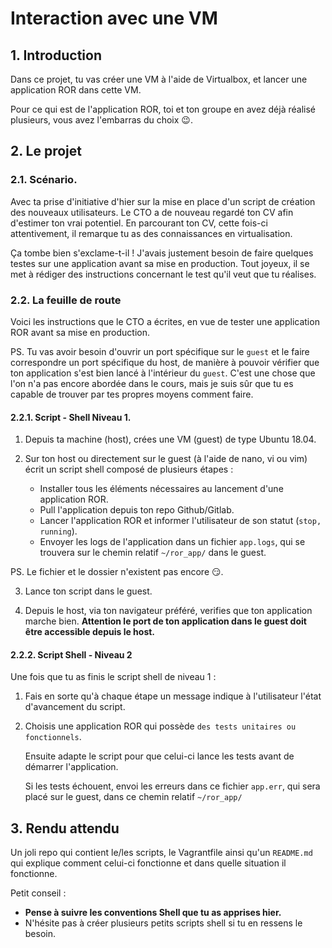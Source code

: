 # Interaction avec une VM

## 1. Introduction
Dans ce projet, tu vas créer une VM à l'aide de Virtualbox, et lancer une application ROR dans cette VM.

Pour ce qui est de l'application ROR, toi et ton groupe en avez déjà réalisé plusieurs, vous avez l'embarras du choix 😉.

## 2. Le projet
### 2.1. Scénario.
Avec ta prise d'initiative d'hier sur la mise en place d'un script de création des nouveaux utilisateurs. 
Le CTO a de nouveau regardé ton CV afin d'estimer ton vrai potentiel. 
En parcourant ton CV, cette fois-ci attentivement, il remarque tu as des connaissances en virtualisation.

Ça tombe bien s'exclame-t-il ! J'avais justement besoin de faire quelques testes sur une application avant sa mise en production.
Tout joyeux, il se met à rédiger des instructions concernant le test qu'il veut que tu réalises.


### 2.2. La feuille de route
Voici les instructions que le CTO a écrites, en vue de tester une application ROR avant sa mise en production.

PS. Tu vas avoir besoin d'ouvrir un port spécifique sur le `guest` et le faire correspondre un port spécifique du host, de manière à pouvoir 
vérifier que ton application s'est bien lancé à l'intérieur du `guest`.
C'est une chose que l'on n'a pas encore abordée dans le cours,
mais je suis sûr que tu es capable de trouver par tes propres moyens comment faire.

#### 2.2.1. Script - Shell Niveau 1.
1. Depuis ta machine (host), crées une VM (guest) de type Ubuntu 18.04.


2. Sur ton host ou directement sur le guest (à l'aide de nano, vi ou vim) écrit un script shell composé de plusieurs étapes :
   - Installer tous les éléments nécessaires au lancement d'une application ROR.
   - Pull l'application depuis ton repo Github/Gitlab.
   - Lancer l'application ROR et informer l'utilisateur de son statut (`stop, running`).
   - Envoyer les logs de l'application dans un fichier `app.logs`, qui se trouvera sur le chemin relatif `~/ror_app/` dans le guest. 
      
PS. Le fichier et le dossier n'existent pas encore 😏.
   
  
3. Lance ton script dans le guest.


4. Depuis le host, via ton navigateur préféré, verifies que ton application marche bien.
   **Attention le port de ton application dans le guest doit être accessible depuis le host.**


#### 2.2.2. Script Shell - Niveau 2
Une fois que tu as finis le script shell de niveau 1 :

1. Fais en sorte qu'à chaque étape un message indique à l'utilisateur l'état d'avancement du script.

2. Choisis une application ROR qui possède `des tests unitaires ou fonctionnels`. 

   Ensuite adapte le script pour que celui-ci lance les tests avant de démarrer l'application.

   Si les tests échouent, envoi les erreurs dans ce fichier `app.err`, qui sera placé sur le guest, dans ce chemin relatif `~/ror_app/`


## 3. Rendu attendu
Un joli repo qui contient le/les scripts, le Vagrantfile ainsi qu'un `README.md` qui explique comment celui-ci fonctionne et dans quelle situation il fonctionne. 

Petit conseil : 
- **Pense à suivre les conventions Shell que tu as apprises hier.**
- N'hésite pas à créer plusieurs petits scripts shell si tu en ressens le besoin.
